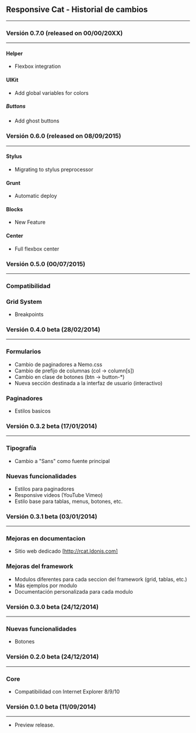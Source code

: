 ## Responsive Cat - Historial de cambios
--------------------------------

### Versión 0.7.0 (released on 00/00/20XX)
--------------------------------
#### Helper
* Flexbox integration

#### UIKit
* Add global variables for colors

##### Buttons
* Add ghost buttons

### Versión 0.6.0 (released on 08/09/2015)
--------------------------------
#### Stylus
* Migrating to stylus preprocessor

#### Grunt
* Automatic deploy

#### Blocks
* New Feature

#### Center
* Full flexbox center

### Versión 0.5.0 (00/07/2015)
--------------------------------
### Compatibilidad

### Grid System
* Breakpoints

### Versión 0.4.0 beta (28/02/2014)
--------------------------------
### Formularios
* Cambio de paginadores a Nemo.css
* Cambio de prefijo de columnas (col -> column[s])
* Cambio en clase de botones (btn -> button-*)
* Nueva sección destinada a la interfaz de usuario (interactivo)

### Paginadores
* Estilos basicos

### Versión 0.3.2 beta (17/01/2014)
--------------------------------
### Tipografía
* Cambio a "Sans" como fuente principal

### Nuevas funcionalidades
* Estilos para paginadores
* Responsive videos (YouTube Vimeo)
* Estilo base para tablas, menus, botones, etc.

### Versión 0.3.1 beta (03/01/2014)
--------------------------------
### Mejoras en documentacion
* Sitio web dedicado [http://rcat.ldonis.com]

### Mejoras del framework
* Modulos diferentes para cada seccion del framework (grid, tablas, etc.)
* Más ejemplos por modulo
* Documentación personalizada para cada modulo

### Versión 0.3.0 beta (24/12/2014)
--------------------------------
### Nuevas funcionalidades
* Botones


### Versión 0.2.0 beta (24/12/2014)
--------------------------------
### Core
* Compatibilidad con Internet Explorer 8/9/10

### Versión 0.1.0 beta (11/09/2014)
--------------------------------
* Preview release.

